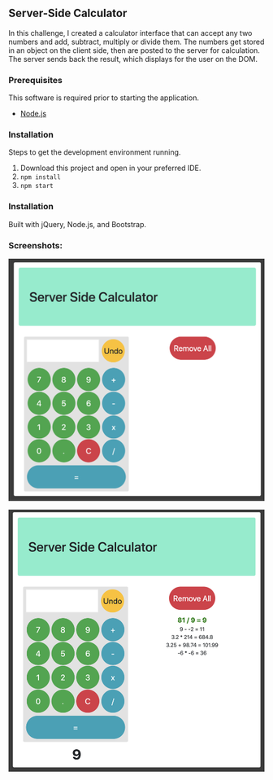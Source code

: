 ## Server-Side Calculator

In this challenge, I created a calculator interface that can accept any two numbers and add, subtract, multiply or divide them.  The numbers get stored in an object on the client side, then are posted to the server for calculation.  The server sends back the result, which displays for the user on the DOM.

### Prerequisites

This software is required prior to starting the application.

- [Node.js](https://nodejs.org/en/)

### Installation

Steps to get the development environment running.

1) Download this project and open in your preferred IDE.
2) `npm install`
3) `npm start`

### Installation

Built with jQuery, Node.js, and Bootstrap.

### Screenshots:

![calculator 1](images/max-calculator-1.png)

![calculator 2](images/max-calculator-2.png)
